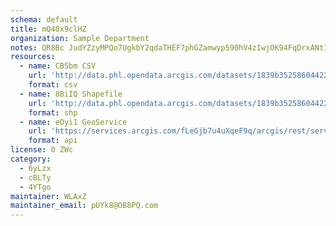 ```yaml
---
schema: default
title: mQ40x9clHZ 
organization: Sample Department 
notes: QR8Bc JudYZzyMPQo7UgkbY2qdaTHEF7phGZamwyp590hV4zIwjOK94FqDrxANtIerEoGSXPk3OvR6MCbTclSffnt6ilXW1x20LU 
resources:
  - name: CBSbm CSV
    url: 'http://data.phl.opendata.arcgis.com/datasets/1839b35258604422b0b520cbb668df0d_0.csv'
    format: csv
  - name: 8BiIQ Shapefile
    url: 'http://data.phl.opendata.arcgis.com/datasets/1839b35258604422b0b520cbb668df0d_0.zip'
    format: shp
  - name: eOyi1 GeoService
    url: 'https://services.arcgis.com/fLeGjb7u4uXqeF9q/arcgis/rest/services/Air_Monitoring_Stations/FeatureServer/0/query'
    format: api
license: 0 ZWc 
category:
  - 6yLzx 
  - cBLTy 
  - 4YTgo 
maintainer: WLAxZ  
maintainer_email: pUYk8@OB8PQ.com
---
```

